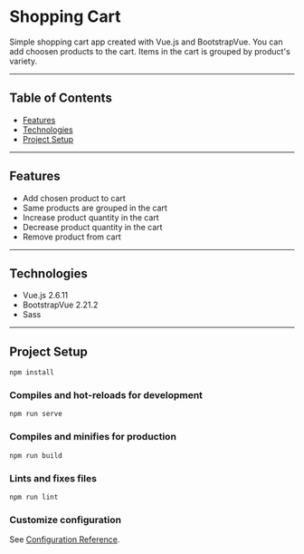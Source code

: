 # Shopping Cart

Simple shopping cart app created with Vue.js and BootstrapVue.
You can add choosen products to the cart. Items in the cart is grouped by product's variety.

---------------

## Table of Contents

* [Features](#features)
* [Technologies](#technologies)
* [Project Setup](#project-setup)

------------------

## Features

- Add chosen product to cart
- Same products are grouped in the cart
- Increase product quantity in the cart
- Decrease product quantity in the cart
- Remove product from cart

-----------------

## Technologies

- Vue.js 2.6.11
- BootstrapVue 2.21.2
- Sass

--------------------

## Project Setup
```
npm install
```

### Compiles and hot-reloads for development
```
npm run serve
```

### Compiles and minifies for production
```
npm run build
```

### Lints and fixes files
```
npm run lint
```

### Customize configuration
See [Configuration Reference](https://cli.vuejs.org/config/).
